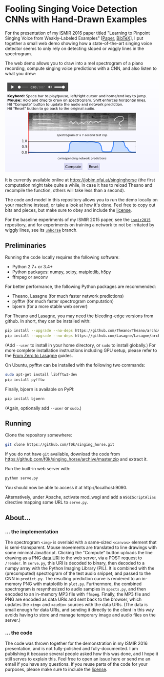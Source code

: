 Fooling Singing Voice Detection CNNs with Hand-Drawn Examples
=============================================================

For the presentation of my ISMIR 2016 paper titled "Learning to Pinpoint
Singing Voice from Weakly-Labeled Examples"
[[Paper](http://ofai.at/~jan.schlueter/pubs/2016_ismir.pdf),
 [BibTeX](http://ofai.at/~jan.schlueter/pubs/2016_ismir.bib)], I put together
a small web demo showing how a state-of-the-art singing voice detector seems
to only rely on detecting sloped or wiggly lines in the spectrogram.

The web demo allows you to draw into a mel spectrogram of a piano recording,
compute singing voice predictions with a CNN, and also listen to what you drew:

![screenshot](screenshot.png)

It is currently available online at https://jobim.ofai.at/singinghorse (the
first computation might take quite a while, in case it has to reload Theano
and recompile the function, others will take less than a second).

The code and model in this repository allows you to run the demo locally on
your machine instead, or take a look at how it's done. Feel free to copy out
bits and pieces, but make sure to obey and include the [license](./LICENSE).

For the baseline experiments of my ISMIR 2015 paper, see the
[`ismir2015`](//github.com/f0k/ismir2015) repository, and for experiments on
training a network to not be irritated by wiggly lines, see its
[`unhorse`](//github.com/f0k/ismir2015/tree/unhorse) branch.


Preliminaries
-------------

Running the code locally requires the following software:
* Python 2.7+ or 3.4+
* Python packages: numpy, scipy, matplotlib, h5py
* ffmpeg or avconv

For better performance, the following Python packages are recommended:
* Theano, Lasagne (for much faster network predictions)
* pyfftw (for much faster spectrogram computation)
* bjoern (for a more stable web server)

For Theano and Lasagne, you may need the bleeding-edge versions from github.
In short, they can be installed with:
```bash
pip install --upgrade --no-deps https://github.com/Theano/Theano/archive/master.zip
pip install --upgrade --no-deps https://github.com/Lasagne/Lasagne/archive/master.zip
```
(Add `--user` to install in your home directory, or `sudo` to install globally.)
For more complete installation instructions including GPU setup, please refer
to the [From Zero to Lasagne](https://github.com/Lasagne/Lasagne/wiki/From-Zero-to-Lasagne)
guides.

On Ubuntu, pyfftw can be installed with the following two commands:
```bash
sudo apt-get install libfftw3-dev
pip install pyfftw
```

Finally, bjoern is available on PyPI:
```bash
pip install bjoern
```
(Again, optionally add `--user` or `sudo`.)


Running
-------

Clone the repository somewhere:
```bash
git clone https://github.com/f0k/singing_horse.git
```
If you do not have `git` available, download the code from
https://github.com/f0k/singing_horse/archive/master.zip and extract it.

Run the built-in web server with:
```bash
python serve.py
```
You should now be able to access it at http://localhost:9090.

Alternatively, under Apache, activate mod_wsgi and add a `WSGIScriptAlias`
directive mapping some URL to `serve.py`.


About...
--------

### ... the implementation

The spectrogram `<img>` is overlaid with a same-sized `<canvas>` element that
is semi-transparent. Mouse movements are translated to line drawings with some
minimal JavaScript. Clicking the "Compute" button uploads the line drawing as
a PNG [data URI](https://en.wikipedia.org/wiki/Data_URI_scheme) to the web
server, via a POST request to `/render`. In `serve.py`, this URI is decoded to
binary, then decoded to a numpy array with the Python Imaging Library (PIL).
It is combined with the (precomputed) spectrogram of the test audio snippet,
and passed to the CNN in `predict.py`. The resulting prediction curve is
rendered to an in-memory PNG with matplotlib in `plot.py`. Furthermore, the
combined spectrogram is resynthesized to audio samples in `spects.py`, and
then encoded to an in-memory MP3 file with `ffmpeg`. Finally, the MP3 file and
PNG are encoded as data URIs and sent back to the browser, which updates the
`<img>` and `<audio>` sources with the data URIs. (The data is small enough
for data URIs, and sending it directly to the client in this way avoids having
to store and manage temporary image and audio files on the server.)

### ... the code

The code was thrown together for the demonstration in my ISMIR 2016
presentation, and is not fully-polished and fully-documented. I am publishing
it because several people asked how this was done, and I hope it still serves
to explain this. Feel free to open an issue here or send me an email if you
have any questions. If you reuse parts of the code for your purposes, please
make sure to include the [license](./LICENSE).
